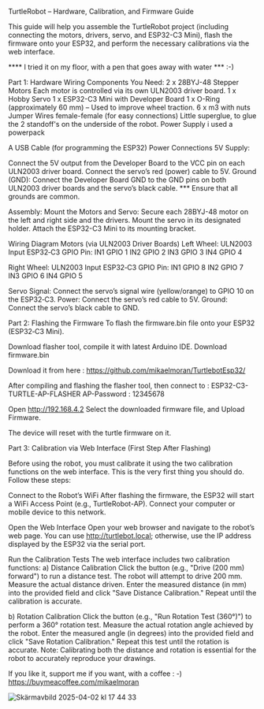 TurtleRobot –  Hardware, Calibration, and Firmware Guide
 
This guide will help you assemble the TurtleRobot project (including connecting the motors, drivers, servo, and ESP32-C3 Mini), flash the firmware onto your ESP32, and perform the necessary calibrations via the web interface. 

**** I tried it on my floor, with a pen that goes away with water *** :-) 

 
Part 1: Hardware Wiring
Components You Need:
2 x 28BYJ-48 Stepper Motors Each motor is controlled via its own ULN2003 driver board.
1 x Hobby Servo
1 x ESP32-C3 Mini with Developer Board
1 x O-Ring (approximately 60 mm) – Used to improve wheel traction.
6 x m3 with nuts
Jumper Wires female-female (for easy connections)
Little superglue, to glue the 2 standoff's on the underside of the robot. 
Power Supply  i used a powerpack 

A USB Cable (for programming the ESP32) Power Connections 5V Supply:

Connect the 5V output from the Developer Board to the VCC pin on each ULN2003 driver board.
Connect the servo’s red (power) cable to 5V. Ground (GND): Connect the Developer Board GND to the GND
pins on both ULN2003 driver boards and the servo’s black cable. 
*** Ensure that all grounds are common.
 
Assembly:
Mount the Motors and Servo: Secure each 28BYJ-48 motor on the left and right side and the drivers. 
Mount the servo in its designated holder. Attach the ESP32-C3 Mini to its mounting bracket.
 
Wiring Diagram Motors (via ULN2003 Driver Boards)
Left Wheel: ULN2003 Input ESP32‑C3 GPIO Pin:
IN1 GPIO 1
IN2 GPIO 2
IN3 GPIO 3
IN4 GPIO 4
 
Right Wheel: ULN2003 Input ESP32‑C3 GPIO Pin:
IN1 GPIO 8 
IN2 GPIO 7 
IN3 GPIO 6 
IN4 GPIO 5
 
Servo Signal: Connect the servo’s signal wire (yellow/orange) to GPIO 10 on the ESP32‑C3.
Power: Connect the servo’s red cable to 5V. Ground: Connect the servo’s black cable to GND.
 
Part 2: Flashing the Firmware To flash the firmware.bin file onto your ESP32 (ESP32‑C3 Mini).
 
Download flasher tool, compile it with latest Arduino IDE.
Download firmware.bin

Download it from here : https://github.com/mikaelmoran/TurtlebotEsp32/


After compiling and flashing the flasher tool, then connect to :
ESP32-C3-TURTLE-AP-FLASHER
AP-Password : 12345678
 
Open http://192.168.4.2
Select the downloaded firmware file, and Upload Firmware.

The device will reset with the turtle firmware on it.

 
 
Part 3: Calibration via Web Interface (First Step After Flashing)
 
Before using the robot, you must calibrate it using the two calibration functions on the web interface.
This is the very first thing you should do. Follow these steps:
 
Connect to the Robot’s WiFi After flashing the firmware, the ESP32 will start a WiFi Access Point (e.g., TurtleRobot-AP).
Connect your computer or mobile device to this network.
 
Open the Web Interface Open your web browser and navigate to the robot’s web page.
You can use http://turtlebot.local; otherwise, use the IP address displayed by the ESP32 via the serial port.
 
Run the Calibration Tests The web interface includes two calibration functions:
a) Distance Calibration Click the button (e.g., "Drive (200 mm) forward") to run a distance test.
The robot will attempt to drive 200 mm. Measure the actual distance driven.
Enter the measured distance (in mm) into the provided field and click "Save Distance Calibration." Repeat until the calibration is accurate.
 
 
b) Rotation Calibration Click the button (e.g., "Run Rotation Test (360°)") to perform a 360° rotation test. Measure the actual rotation angle achieved by the robot. Enter the measured angle (in degrees) into the provided field and click "Save Rotation Calibration." Repeat this test until the rotation is accurate. Note: Calibrating both the distance and rotation is essential for the robot to accurately reproduce your drawings.


If you like it, support me if you want, with a coffee : -) https://buymeacoffee.com/mikaelmoran





![Skärmavbild 2025-04-02 kl  17 44 33](https://github.com/user-attachments/assets/268ece43-4964-4b73-bded-c21b2e98e73d)


